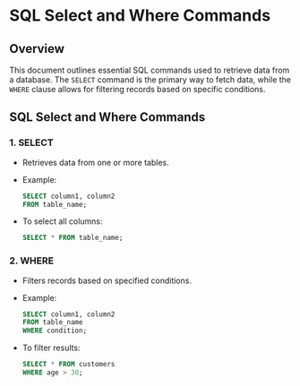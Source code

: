 # SQL Select and Where Commands

## Overview
This document outlines essential SQL commands used to retrieve data from a database. The `SELECT` command is the primary way to fetch data, while the `WHERE` clause allows for filtering records based on specific conditions.

## SQL Select and Where Commands

### 1. **SELECT**
   - Retrieves data from one or more tables.
   - Example:
     ```sql
     SELECT column1, column2
     FROM table_name;
     ```

   - To select all columns:
     ```sql
     SELECT * FROM table_name;
     ```

### 2. **WHERE**
   - Filters records based on specified conditions.
   - Example:
     ```sql
     SELECT column1, column2
     FROM table_name
     WHERE condition;
     ```

   - To filter results:
     ```sql
     SELECT * FROM customers
     WHERE age > 30;
     ```
